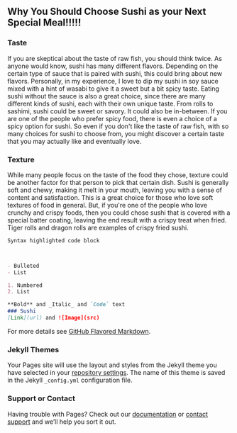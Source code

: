 ## Why You Should Choose Sushi as your Next Special Meal!!!!!

### Taste
If you are skeptical about the taste of raw fish, you should think twice. As anyone would know, sushi has many different flavors. Depending on the certain type of sauce that is paired with sushi, this could bring about new flavors. Personally, in my experience, I love to dip my sushi in soy sauce mixed with a hint of wasabi to give it a sweet but a bit spicy taste. Eating sushi without the sauce is also a great choice, since there are many different kinds of sushi, each with their own unique taste. From rolls to sashimi, sushi could be sweet or savory. It could also be in-between. If you are one of the people who prefer spicy food, there is even a choice of a spicy option for sushi. So even if you don't like the taste of raw fish, with so many choices for sushi to choose from, you might discover a certain taste that you may actually like and eventually love.

### Texture
While many people focus on the taste of the food they chose, texture could be another factor for that person to pick that certain dish. Sushi is generally soft and chewy, making it melt in your mouth, leaving you with a sense of content and satisfaction. This is a great choice for those who love soft textures of food in general. But, if you're one of the people who love crunchy and crispy foods, then you could chose sushi that is covered with a special batter coating, leaving the end result with a crispy treat when fried. Tiger rolls and dragon rolls are examples of crispy fried sushi.  


```markdown
Syntax highlighted code block



- Bulleted
- List

1. Numbered
2. List

**Bold** and _Italic_ and `Code` text
### Sushi
[Link](url) and ![Image](src)
```

For more details see [GitHub Flavored Markdown](https://guides.github.com/features/mastering-markdown/).

### Jekyll Themes

Your Pages site will use the layout and styles from the Jekyll theme you have selected in your [repository settings](https://github.com/ashleysong435/RandomTopic/settings/pages). The name of this theme is saved in the Jekyll `_config.yml` configuration file.

### Support or Contact

Having trouble with Pages? Check out our [documentation](https://docs.github.com/categories/github-pages-basics/) or [contact support](https://support.github.com/contact) and we’ll help you sort it out.
